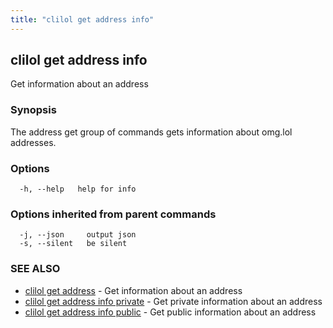 ```yaml
---
title: "clilol get address info"
---
```

## clilol get address info

Get information about an address

### Synopsis

The address get group of commands gets information about omg.lol addresses.

### Options

```
  -h, --help   help for info
```

### Options inherited from parent commands

```
  -j, --json     output json
  -s, --silent   be silent
```

### SEE ALSO

* [clilol get address](clilol_get_address.md)	 - Get information about an address
* [clilol get address info private](clilol_get_address_info_private.md)	 - Get private information about an address
* [clilol get address info public](clilol_get_address_info_public.md)	 - Get public information about an address

